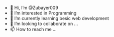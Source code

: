 - 👋 Hi, I’m @Zubayer009
- 👀 I’m interested in Programming
- 🌱 I’m currently learning besic web development
- 💞️ I’m looking to collaborate on ...
- 📫 How to reach me ...

<!---
Zubayer009/Zubayer009 is a ✨ special ✨ repository because its `README.md` (this file) appears on your GitHub profile.
You can click the Preview link to take a look at your changes.
--->

